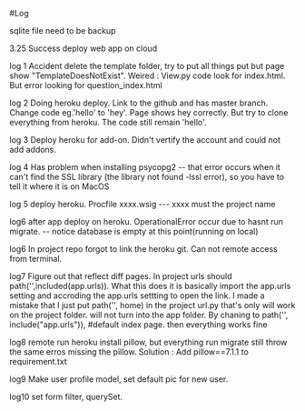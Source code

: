 #Log

sqlite file need to be backup

3.25 Success deploy web app on cloud 

log 1
Accident delete the template folder, try to put all things put but page show "TemplateDoesNotExist". Weired : View.py code look for index.html. But error looking for question_index.html

log 2
Doing heroku deploy. Link to the github and has master branch. Change code eg.'hello' to 'hey'. Page shows hey correctly. But try to clone everything from heroku. The code still remain 'hello'.

log 3
Deploy heroku for add-on. Didn't vertify the account and could not add addons.

log 4 
Has problem when installing psycopg2 -- that error occurs when it can't find the SSL library (the library not found -lssl error), so you have to tell it where it is on MacOS

log 5
deploy heroku. Procfile xxxx.wsig  --- xxxx must the project name

log6 
after app deploy on heroku. OperationalError occur due to hasnt run migrate. -- notice database is empty at this point(running on local)

log6
In project repo forgot to link the heroku git. Can not remote access from terminal.

log7
Figure out that reflect diff pages. In project urls should path('',included(app.urls)). What this does it is basically import the app.urls setting and accroding the app.urls settting to open the link. I made a mistake that I just put   path('', home) in the project url.py that's only will work on the project folder. will not turn into the app folder. By chaning to path('', include("app.urls")), #default index page. then everything works fine

log8
remote run heroku install pillow, but everything run migrate still throw the same erros missing the pillow. 
Solution : Add pillow==7.1.1 to requirement.txt

log9
Make user profile model, set default pic for new user.

log10 
set form filter, querySet.

